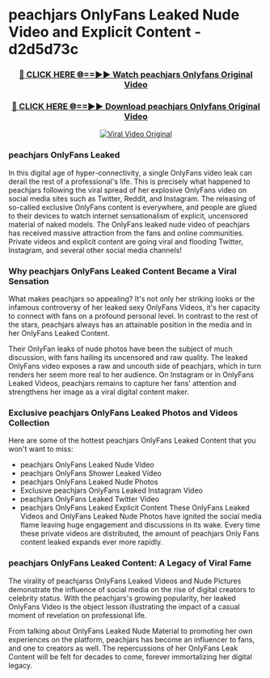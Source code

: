 # peachjars OnlyFans Leaked Nude Video and Explicit Content - d2d5d73c

<div align="center">

### [🔴 CLICK HERE 🌐==►► Watch peachjars Onlyfans Original Video](https://aff.leakpic.com/?utm_medium=9dac6e3e92780789e695eb65dc45befdb20081c8&utm_campaign=Link_for_leakpic_com)

### [🔴 CLICK HERE 🌐==►► Download peachjars Onlyfans Original Video](https://aff.leakpic.com/?utm_medium=9dac6e3e92780789e695eb65dc45befdb20081c8&utm_campaign=Link_for_leakpic_com)

[![Viral Video Original](https://i.ibb.co.com/xMMVF88/686577567.gif)](https://aff.leakpic.com/?utm_medium=9dac6e3e92780789e695eb65dc45befdb20081c8&utm_campaign=Link_for_leakpic_com)

</div>

### peachjars OnlyFans Leaked
In this digital age of hyper-connectivity, a single OnlyFans video leak can derail the rest of a professional's life. This is precisely what happened to peachjars following the viral spread of her explosive OnlyFans video on social media sites such as Twitter, Reddit, and Instagram. The releasing of so-called exclusive OnlyFans content is everywhere, and people are glued to their devices to watch internet sensationalism of explicit, uncensored material of naked models. 
The OnlyFans leaked nude video of peachjars has received massive attraction from the fans and online communities. Private videos and explicit content are going viral and flooding Twitter, Instagram, and several other social media channels!

### Why peachjars OnlyFans Leaked Content Became a Viral Sensation
What makes peachjars so appealing? It's not only her striking looks or the infamous controversy of her leaked sexy OnlyFans Videos, it's her capacity to connect with fans on a profound personal level. In contrast to the rest of the stars, peachjars always has an attainable position in the media and in her OnlyFans Leaked Content.

Their OnlyFan leaks of nude photos have been the subject of much discussion, with fans hailing its uncensored and raw quality. The leaked OnlyFans video exposes a raw and uncouth side of peachjars, which in turn renders her seem more real to her audience. On Instagram or in OnlyFans Leaked Videos, peachjars remains to capture her fans' attention and strengthens her image as a viral digital content maker.

### Exclusive peachjars OnlyFans Leaked Photos and Videos Collection
Here are some of the hottest peachjars OnlyFans Leaked Content that you won't want to miss:
- peachjars OnlyFans Leaked Nude Video
- peachjars OnlyFans Shower Leaked Video
- peachjars OnlyFans Leaked Nude Photos
- Exclusive peachjars OnlyFans Leaked Instagram Video
- peachjars OnlyFans Leaked Twitter Video
- peachjars OnlyFans Leaked Explicit Content
These OnlyFans Leaked Videos and OnlyFans Leaked Nude Photos have ignited the social media flame leaving huge engagement and discussions in its wake. Every time these private videos are distributed, the amount of peachjars Only Fans content leaked expands ever more rapidly.

### peachjars OnlyFans Leaked Content: A Legacy of Viral Fame
The virality of peachjarss OnlyFans Leaked Videos and Nude Pictures demonstrate the influence of social media on the rise of digital creators to celebrity status. With the peachjars's growing popularity, her leaked OnlyFans Video is the object lesson illustrating the impact of a casual moment of revelation on professional life.

From talking about OnlyFans Leaked Nude Material to promoting her own experiences on the platform, peachjars has become an influencer to fans, and one to creators as well. The repercussions of her OnlyFans Leak Content will be felt for decades to come, forever immortalizing her digital legacy.

